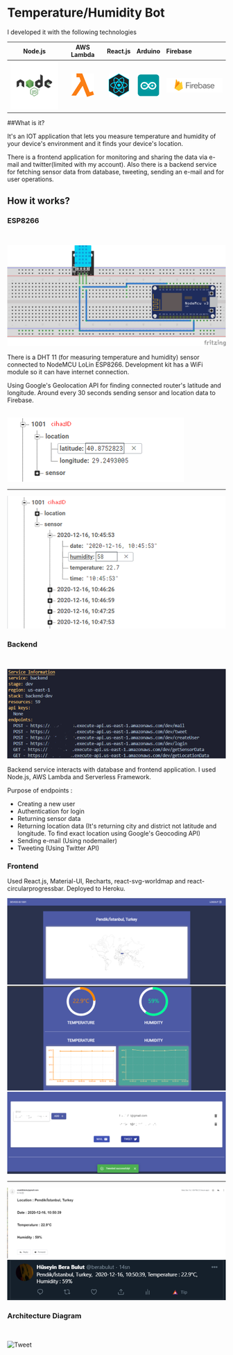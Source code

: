 # Temperature/Humidity Bot

I developed it with the following technologies

Node.js                              |  AWS Lambda                             | React.js                             | Arduino                                 | Firebase 
:-----------------------------------:|:---------------------------------------:|:------------------------------------:|:---------------------------------------:|:-------------------------
![node.js](./images/banners/node.png)  |![node.js](./images/banners/lambda.png)| ![react](./images/banners/react.png) | ![arduino](./images/banners/arduino.png)| ![firebase](./images/banners/firebase.png)


##What is it?

It's an IOT application that lets you measure temperature and humidity of your device's environment and it finds your device's location. 

There is a frontend application for monitoring and sharing the data via e-mail and twitter(limited with my account).
Also there is a backend service for fetching sensor data from database, tweeting, sending an e-mail and for user operations.


## How it works? 

### ESP8266

<br />

![Development kit](./images/devre.png) 

There is a DHT 11 (for measuring temperature and humidity) sensor connected to NodeMCU LoLin ESP8266. Development kit has a WiFi module so it can have internet connection. 

Using Google's Geolocation API for finding connected router's latitude and longitude.
Around every 30 seconds sending sensor and location data to Firebase.  

<br/> ![Firebase-2](./images/Fbase2.png) <br/>  <hr>
![Firebase-1](./images/Fbase1.png) 

### Backend

<br />

![Endpoints](./images/endpoints.png)

Backend service interacts with database and frontend application. I used Node.js, AWS Lambda and Serverless Framework.  

Purpose of endpoints :

- Creating a new user 
- Authentication for login
- Returning sensor data
- Returning location data (It's returning city and district not latitude and longitude. To find exact location using Google's Geocoding API)
- Sending e-mail (Using nodemailer)
- Tweeting (Using Twitter API)

### Frontend

Used React.js, Material-UI, Recharts, react-svg-worldmap and react-circularprogressbar. Deployed to Heroku.

![Dashboard-1](./images/dashboard1.png)
![Dashboard-2](./images/dashboard3.png)
![Dashboard-3](./images/tweeted.png) <hr>
![Mail](./images/mail.png) <br />
![Tweet](./images/tweet.png)

### Architecture Diagram

<br />

![Tweet](./images/architecture.png)

